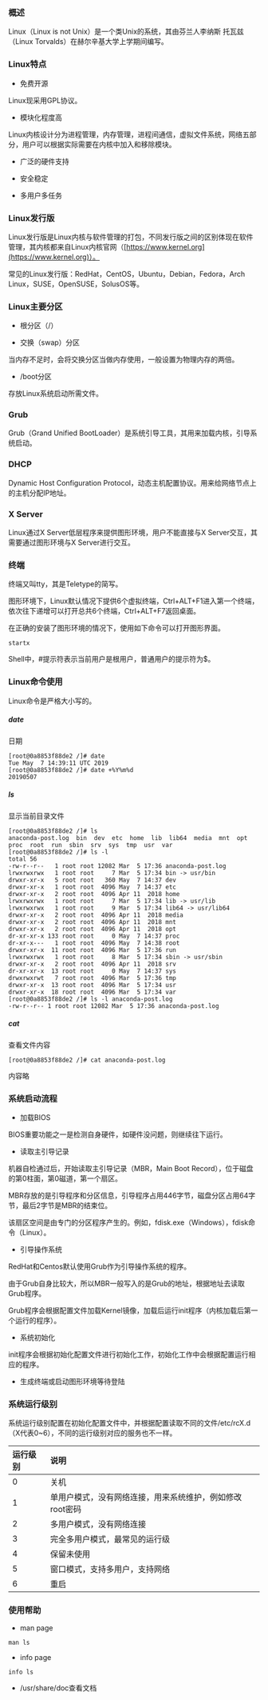 ### 概述

Linux（Linux is not Unix）是一个类Unix的系统，其由芬兰人李纳斯 托瓦兹（Linux Torvalds）在赫尔辛基大学上学期间编写。

### Linux特点

* 免费开源

Linux现采用GPL协议。

* 模块化程度高

Linux内核设计分为进程管理，内存管理，进程间通信，虚拟文件系统，网络五部分，用户可以根据实际需要在内核中加入和移除模块。

* 广泛的硬件支持

* 安全稳定

* 多用户多任务

### Linux发行版

Linux发行版是Linux内核与软件管理的打包，不同发行版之间的区别体现在软件管理，其内核都来自Linux内核官网（[https://www.kernel.org](https://www.kernel.org)）。

常见的Linux发行版：RedHat，CentOS，Ubuntu，Debian，Fedora，Arch Linux，SUSE，OpenSUSE，SolusOS等。

### Linux主要分区

* 根分区（/）

* 交换（swap）分区

当内存不足时，会将交换分区当做内存使用，一般设置为物理内存的两倍。

* /boot分区

存放Linux系统启动所需文件。

### Grub

Grub（Grand Unified BootLoader）是系统引导工具，其用来加载内核，引导系统启动。

### DHCP

Dynamic Host Configuration Protocol，动态主机配置协议。用来给网络节点上的主机分配IP地址。

### X Server

Linux通过X Server低层程序来提供图形环境，用户不能直接与X Server交互，其需要通过图形环境与X Server进行交互。

### 终端

终端又叫tty，其是Teletype的简写。

图形环境下，Linux默认情况下提供6个虚拟终端，Ctrl+ALT+F1进入第一个终端，依次往下递增可以打开总共6个终端，Ctrl+ALT+F7返回桌面。

在正确的安装了图形环境的情况下，使用如下命令可以打开图形界面。

``` shell
startx
```

Shell中，#提示符表示当前用户是根用户，普通用户的提示符为$。

### Linux命令使用

Linux命令是严格大小写的。

##### date

日期

``` shell
[root@0a8853f88de2 /]# date
Tue May  7 14:39:11 UTC 2019
[root@0a8853f88de2 /]# date +%Y%m%d
20190507
```

##### ls

显示当前目录文件

``` shell
[root@0a8853f88de2 /]# ls
anaconda-post.log  bin  dev  etc  home  lib  lib64  media  mnt  opt  proc  root  run  sbin  srv  sys  tmp  usr  var
[root@0a8853f88de2 /]# ls -l
total 56
-rw-r--r--   1 root root 12082 Mar  5 17:36 anaconda-post.log
lrwxrwxrwx   1 root root     7 Mar  5 17:34 bin -> usr/bin
drwxr-xr-x   5 root root   360 May  7 14:37 dev
drwxr-xr-x   1 root root  4096 May  7 14:37 etc
drwxr-xr-x   2 root root  4096 Apr 11  2018 home
lrwxrwxrwx   1 root root     7 Mar  5 17:34 lib -> usr/lib
lrwxrwxrwx   1 root root     9 Mar  5 17:34 lib64 -> usr/lib64
drwxr-xr-x   2 root root  4096 Apr 11  2018 media
drwxr-xr-x   2 root root  4096 Apr 11  2018 mnt
drwxr-xr-x   2 root root  4096 Apr 11  2018 opt
dr-xr-xr-x 133 root root     0 May  7 14:37 proc
dr-xr-x---   1 root root  4096 May  7 14:38 root
drwxr-xr-x  11 root root  4096 Mar  5 17:36 run
lrwxrwxrwx   1 root root     8 Mar  5 17:34 sbin -> usr/sbin
drwxr-xr-x   2 root root  4096 Apr 11  2018 srv
dr-xr-xr-x  13 root root     0 May  7 14:37 sys
drwxrwxrwt   7 root root  4096 Mar  5 17:36 tmp
drwxr-xr-x  13 root root  4096 Mar  5 17:34 usr
drwxr-xr-x  18 root root  4096 Mar  5 17:34 var
[root@0a8853f88de2 /]# ls -l anaconda-post.log
-rw-r--r-- 1 root root 12082 Mar  5 17:36 anaconda-post.log
```

##### cat

查看文件内容

``` shell
[root@0a8853f88de2 /]# cat anaconda-post.log
```

内容略

### 系统启动流程

* 加载BIOS

BIOS重要功能之一是检测自身硬件，如硬件没问题，则继续往下运行。

* 读取主引导记录

机器自检通过后，开始读取主引导记录（MBR，Main Boot Record），位于磁盘的第0柱面，第0磁道，第一个扇区。

MBR存放的是引导程序和分区信息，引导程序占用446字节，磁盘分区占用64字节，最后2字节是MBR的结束位。

该扇区空间是由专门的分区程序产生的。例如，fdisk.exe（Windows），fdisk命令（Linux）。

* 引导操作系统

RedHat和Centos默认使用Grub作为引导操作系统的程序。

由于Grub自身比较大，所以MBR一般写入的是Grub的地址，根据地址去读取Grub程序。

Grub程序会根据配置文件加载Kernel镜像，加载后运行init程序（内核加载后第一个运行的程序）。

* 系统初始化

init程序会根据初始化配置文件进行初始化工作，初始化工作中会根据配置运行相应的程序。

* 生成终端或启动图形环境等待登陆

### 系统运行级别

系统运行级别配置在初始化配置文件中，并根据配置读取不同的文件/etc/rcX.d（X代表0~6），不同的运行级别对应的服务也不一样。

|运行级别|说明|
|:----|:----|
|0|关机|
|1|单用户模式，没有网络连接，用来系统维护，例如修改root密码|
|2|多用户模式，没有网络连接|
|3|完全多用户模式，最常见的运行级|
|4|保留未使用|
|5|窗口模式，支持多用户，支持网络|
|6|重启|

### 使用帮助

* man page

``` shell
man ls
```

* info page

``` shell
info ls
```

* /usr/share/doc查看文档